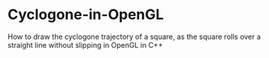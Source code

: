 # Cyclogone-in-OpenGL
How to draw the cyclogone trajectory of a square, as the square rolls over a straight line without slipping in OpenGL in C++
